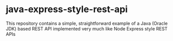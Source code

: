 # java-express-style-rest-api
This repository contains a simple, straightforward example of a Java (Oracle JDK) based REST API implemented very much like Node Express style REST APIs
